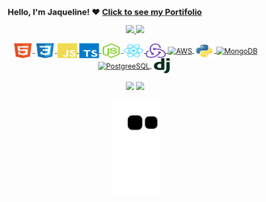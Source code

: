 ### Hello, I'm Jaqueline! :heart: <a href='https://jaqueline.malinoski.com.br/'>   Click to see my Portifolio</a>

<div align="center">
  <a href="https://github.com/jaquemalinoski">
  <img height="160em" src="https://github-readme-stats.vercel.app/api?username=jaquemalinoski&show_icons=true&theme=dracula&include_all_commits=true&count_private=true"/>
  <img height="160em" src="https://github-readme-stats.vercel.app/api/top-langs/?username=jaquemalinoski&layout=compact&langs_count=7&theme=dracula"/>
</div>

<div align="center"><br>
    <img align="center" alt="HTML" title="HTML" height="30" width="40" src="https://raw.githubusercontent.com/devicons/devicon/master/icons/html5/html5-original.svg">
    <img align="center" alt="CSS" title="CSS" height="30" width="40" src="https://raw.githubusercontent.com/devicons/devicon/master/icons/css3/css3-original.svg">
    <img align="center" alt="Js" title="JavaScript" height="30" width="40" src="https://raw.githubusercontent.com/devicons/devicon/master/icons/javascript/javascript-plain.svg">
    <img align="center" alt="Ts" title="TypeScript" height="30" width="40" src="https://raw.githubusercontent.com/devicons/devicon/master/icons/typescript/typescript-plain.svg">
    <img align="center" alt="NodeJS" title="NodeJS" height="30" width="40" src="https://raw.githubusercontent.com/devicons/devicon/master/icons/nodejs/nodejs-original.svg">
    <img align="center" alt="React" title="React" height="30" width="40" src="https://raw.githubusercontent.com/devicons/devicon/master/icons/react/react-original.svg">
    <img align="center" alt="Redux" title="Redux" height="30" width="40" src="https://raw.githubusercontent.com/devicons/devicon/master/icons/redux/redux-original.svg">
    <img align="center" alt="AWS" title="AWS" height="30" width="40" src="https://cdn.jsdelivr.net/gh/devicons/devicon/icons/amazonwebservices/amazonwebservices-original.svg">
    <img align="center" alt="Python" title="Python" height="30" width="40" src="https://raw.githubusercontent.com/devicons/devicon/master/icons/python/python-original.svg">
    <img align="center" alt="MongoDB" title="MongoDB" height="30" width="40" src="https://cdn.jsdelivr.net/gh/devicons/devicon/icons/mongodb/mongodb-original.svg">
    <img align="center" alt="PostgreeSQL" title="PostgreeSQL" height="30" width="40" src="https://cdn.jsdelivr.net/gh/devicons/devicon/icons/postgresql/postgresql-original.svg">
    <img align="center" alt="Django" title="Django" height="30" width="40" src="https://raw.githubusercontent.com/devicons/devicon/master/icons/django/django-plain.svg">
    </div>
    
<div align="center"><br>
  <a href="https://instagram.com/jaquelinesalturi" target="_blank"><img src="https://img.shields.io/badge/-Instagram-%23E4405F?style=for-the-badge&logo=instagram&logoColor=white" target="_blank"></a>
  <a href="https://www.linkedin.com/in/jaquemalinoski/" target="_blank"><img src="https://img.shields.io/badge/-LinkedIn-%230077B5?style=for-the-badge&logo=linkedin&logoColor=white" target="_blank"></a> 
  </div>

<div align="center">
 
  ![Snake animation](https://github.com/rafaballerini/rafaballerini/blob/output/github-contribution-grid-snake.svg)
 
</div>
